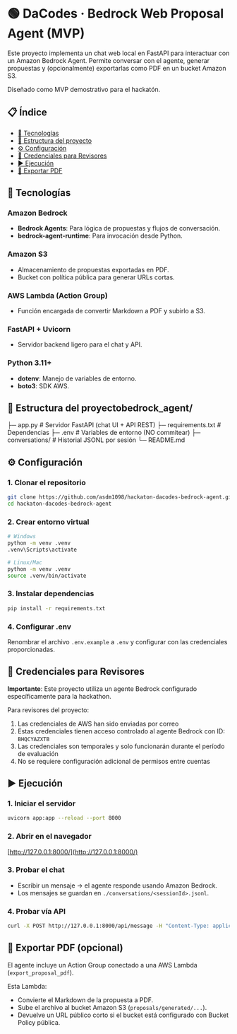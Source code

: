 # 🟢 DaCodes · Bedrock Web Proposal Agent (MVP)

Este proyecto implementa un chat web local en FastAPI para interactuar con un Amazon Bedrock Agent.
Permite conversar con el agente, generar propuestas y (opcionalmente) exportarlas como PDF en un bucket Amazon S3.

Diseñado como MVP demostrativo para el hackatón.

## 📋 Índice
- [🚀 Tecnologías](#-tecnologías)
- [📂 Estructura del proyecto](#-estructura-del-proyecto)
- [⚙️ Configuración](#️-configuración)
- [🔑 Credenciales para Revisores](#-credenciales-para-revisores)
- [▶️ Ejecución](#️-ejecución)
- [📑 Exportar PDF](#-exportar-pdf-opcional)

## 🚀 Tecnologías

### Amazon Bedrock
- **Bedrock Agents**: Para lógica de propuestas y flujos de conversación.
- **bedrock-agent-runtime**: Para invocación desde Python.

### Amazon S3
- Almacenamiento de propuestas exportadas en PDF.
- Bucket con política pública para generar URLs cortas.

### AWS Lambda (Action Group)
- Función encargada de convertir Markdown a PDF y subirlo a S3.

### FastAPI + Uvicorn
- Servidor backend ligero para el chat y API.

### Python 3.11+
- **dotenv**: Manejo de variables de entorno.
- **boto3**: SDK AWS.

## 📂 Estructura del proyectobedrock_agent/
├─ app.py              # Servidor FastAPI (chat UI + API REST)
├─ requirements.txt    # Dependencias
├─ .env                # Variables de entorno (NO commitear)
├─ conversations/      # Historial JSONL por sesión
└─ README.md


## ⚙️ Configuración

### 1. Clonar el repositorio
```bash
git clone https://github.com/asdm1098/hackaton-dacodes-bedrock-agent.git
cd hackaton-dacodes-bedrock-agent
```

### 2. Crear entorno virtual
```bash
# Windows
python -m venv .venv
.venv\Scripts\activate

# Linux/Mac
python -m venv .venv
source .venv/bin/activate
```

### 3. Instalar dependencias
```bash
pip install -r requirements.txt
```

### 4. Configurar .env
Renombrar el archivo `.env.example` a `.env` y configurar con las credenciales proporcionadas.

## 🔑 Credenciales para Revisores

**Importante**: Este proyecto utiliza un agente Bedrock configurado específicamente para la hackathon.

Para revisores del proyecto:
1. Las credenciales de AWS han sido enviadas por correo
2. Estas credenciales tienen acceso controlado al agente Bedrock con ID: `BHQCYAZXTB`
3. Las credenciales son temporales y solo funcionarán durante el período de evaluación
4. No se requiere configuración adicional de permisos entre cuentas

## ▶️ Ejecución

### 1. Iniciar el servidor
```bash
uvicorn app:app --reload --port 8000
```

### 2. Abrir en el navegador
[http://127.0.0.1:8000/](http://127.0.0.1:8000/)

### 3. Probar el chat
- Escribir un mensaje → el agente responde usando Amazon Bedrock.
- Los mensajes se guardan en `./conversations/<sessionId>.jsonl`.

### 4. Probar vía API
```bash
curl -X POST http://127.0.0.1:8000/api/message -H "Content-Type: application/json" -d '{"message":"Crear presupuesto e-commerce","sessionId":"demo-1"}'
```

## 📑 Exportar PDF (opcional)

El agente incluye un Action Group conectado a una AWS Lambda (`export_proposal_pdf`).

Esta Lambda:
- Convierte el Markdown de la propuesta a PDF.
- Sube el archivo al bucket Amazon S3 (`proposals/generated/...`).
- Devuelve un URL público corto si el bucket está configurado con Bucket Policy pública.
